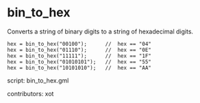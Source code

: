 bin_to_hex
==========

Converts a string of binary digits to a string of hexadecimal digits.

    hex = bin_to_hex("00100");      //  hex == "04"
    hex = bin_to_hex("01110");      //  hex == "0E"
    hex = bin_to_hex("11111");      //  hex == "1F"
    hex = bin_to_hex("01010101");   //  hex == "55"
    hex = bin_to_hex("10101010");   //  hex == "AA"

script: bin_to_hex.gml

contributors: xot
